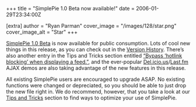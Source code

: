 +++
title = "SimplePie 1.0 Beta now available!"
date = 2006-01-29T23:34:00Z

[extra]
author = "Ryan Parman"
cover_image = "/images/128/star.png"
cover_image_alt = "Star"
+++

[SimplePie 1.0 Beta](/downloads/) is now available for public consumption. Lots of cool new things in this release, as you can check out in the [Version History](/docs/version_history.php). There’s also another entry in the Tips and Tricks section entitled [“Bypass ‘hotlink blocking’ when displaying a feed.”](http://www.simplepie.org/ideas/tips-and-tricks/bypass-hotlink-blocking-when-displaying-a-feed/), and the ever-popular [Del.icio.us](/ideas/demos/delicious-ajax/)/[Last.fm](/ideas/demos/last-fm-ajax/) AJAX demos are also taking advantage of the new features in this release.

All existing SimplePie users are encouraged to upgrade ASAP. No existing functions were changed or depreciated, so you should be able to just drop the new file right in. We do recommend, however, that you take a look at our [Tips and Tricks](/ideas/tips-and-tricks/) section to find ways to optimize your use of SimplePie.
